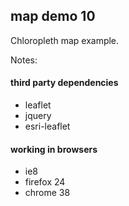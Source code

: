 ## map demo 10
Chloropleth map example.

Notes:

#### third party dependencies
* leaflet
* jquery
* esri-leaflet

#### working in browsers
* ie8
* firefox 24
* chrome 38

